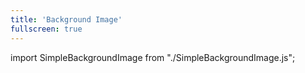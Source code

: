 ```yaml
---
title: 'Background Image'
fullscreen: true
---
```


import SimpleBackgroundImage from "./SimpleBackgroundImage.js";

<SimpleBackgroundImage />
